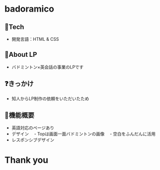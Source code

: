 # badoramico

## 🗻Tech 
- 開発言語：HTML & CSS  

## 📱About LP
- バドミントン×英会話の事業のLPです

## ❓きっかけ
- 知人からLP制作の依頼をいただいたため

## 🔧機能概要
- 英語対応のページあり
- デザイン
　- Topは画面一面バドミントンの画像
　- 空白をふんだんに活用
- レスポンシブデザイン

# Thank you

